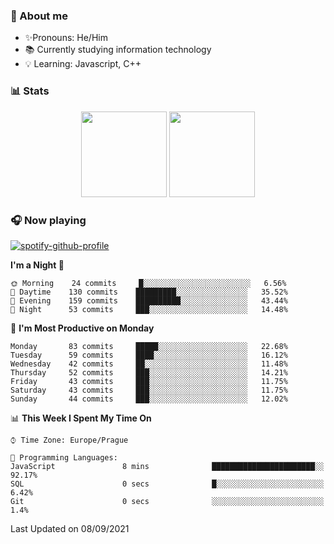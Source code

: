 ### 👋 About me

- ✨Pronouns: He/Him
- 📚 Currently studying information technology
- 💡 Learning: Javascript, C++

### 📊 Stats
<p align="center">
  <img height="137px" src="https://github-readme-stats-ashy-seven.vercel.app/api?username=Nanoslav&count_private=true&theme=dark&show_icons=true" />
  <img height="137px" src="https://github-readme-stats-ashy-seven.vercel.app/api/top-langs?username=Nanoslav&count_private=true&layout=compact&theme=dark" />
</p>

### 🎧 Now playing
[![spotify-github-profile](https://spotify-github-profile.vercel.app/api/view?uid=g509347fts6blldcmm8uxhzib&cover_image=true&theme=novatorem)](https://spotify-github-profile.vercel.app/api/view?uid=g509347fts6blldcmm8uxhzib&redirect=true)

<!--START_SECTION:waka-->
**I'm a Night 🦉** 

```text
🌞 Morning    24 commits     █░░░░░░░░░░░░░░░░░░░░░░░░   6.56% 
🌆 Daytime    130 commits    █████████░░░░░░░░░░░░░░░░   35.52% 
🌃 Evening    159 commits    ██████████░░░░░░░░░░░░░░░   43.44% 
🌙 Night      53 commits     ███░░░░░░░░░░░░░░░░░░░░░░   14.48%

```
📅 **I'm Most Productive on Monday** 

```text
Monday       83 commits     █████░░░░░░░░░░░░░░░░░░░░   22.68% 
Tuesday      59 commits     ████░░░░░░░░░░░░░░░░░░░░░   16.12% 
Wednesday    42 commits     ██░░░░░░░░░░░░░░░░░░░░░░░   11.48% 
Thursday     52 commits     ███░░░░░░░░░░░░░░░░░░░░░░   14.21% 
Friday       43 commits     ███░░░░░░░░░░░░░░░░░░░░░░   11.75% 
Saturday     43 commits     ███░░░░░░░░░░░░░░░░░░░░░░   11.75% 
Sunday       44 commits     ███░░░░░░░░░░░░░░░░░░░░░░   12.02%

```


📊 **This Week I Spent My Time On** 

```text
⌚︎ Time Zone: Europe/Prague

💬 Programming Languages: 
JavaScript               8 mins              ███████████████████████░░   92.17% 
SQL                      0 secs              █░░░░░░░░░░░░░░░░░░░░░░░░   6.42% 
Git                      0 secs              ░░░░░░░░░░░░░░░░░░░░░░░░░   1.4%

```


 Last Updated on 08/09/2021
<!--END_SECTION:waka-->

<!--
**Nanoslav/Nanoslav** is a ✨ _special_ ✨ repository because its `README.md` (this file) appears on your GitHub profile.

Here are some ideas to get you started:

- 🔭 I’m currently working on ...
- 🌱 I’m currently learning ...
- 👯 I’m looking to collaborate on ...
- 🤔 I’m looking for help with ...
- 💬 Ask me about ...
- 📫 How to reach me: ...
- 😄 Pronouns: ...
- ⚡ Fun fact: ...
-->
